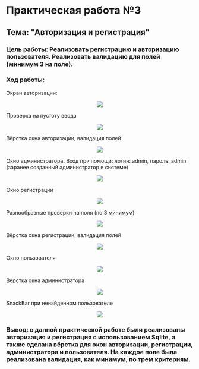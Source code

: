 # Практическая работа №3
## Тема: "Авторизация и регистрация"

### Цель работы: Реализовать регистрацию и авторизацию пользователя. Реализовать валидацию для полей (минимум 3 на поле).
### Ход работы:

Экран авторизации:
<p align="center">
  <img src="/images/signInPage.jpg"/>
</p>

Проверка на пустоту ввода
<p align="center">
  <img src="/images/signInPageValidation.jpg"/>
</p>

Вёрстка окна авторизации, валидация полей
<p align="center">
  <img src="/images/signInCode.jpg"/>
</p>

Окно администратора. Вход при помощи: логин: admin, пароль: admin (заранее созданный администратор в системе)
<p align="center">
  <img src="/images/adminPage.jpg"/>
</p>

Окно регистрации
<p align="center">
  <img src="/images/signUpPage.jpg"/>
</p>

Разнообразные проверки на поля (по 3 минимум)
<p align="center">
  <img src="/images/signUpPageValidation.jpg"/>
</p>

Вёрстка окна регистрации, валидация полей
<p align="center">
  <img src="/images/signUpCode.jpg"/>
</p>

Окно пользователя
<p align="center">
  <img src="/images/userPage.jpg"/>
</p>

Верстка окна администратора
<p align="center">
  <img src="/images/Page.jpg"/>
</p>

SnackBar при ненайденном пользователе
<p align="center">
  <img src="/images/SnackBar.jpg"/>
</p>

### Вывод: в данной практической работе были реализованы авторизация и регистрация с использованием Sqlite, а также сделана вёрстка для окон авторизации, регистрации, администратора и пользователя. На каждое поле была реализована валидация, как минимум, по трем критериям.
